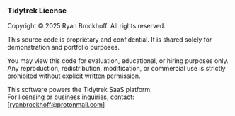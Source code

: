 ### Tidytrek License

Copyright © 2025 Ryan Brockhoff. All rights reserved.

This source code is proprietary and confidential. It is shared solely for demonstration and portfolio purposes.

You may view this code for evaluation, educational, or hiring purposes only.  
Any reproduction, redistribution, modification, or commercial use is strictly prohibited without explicit written permission.

This software powers the Tidytrek SaaS platform.  
For licensing or business inquiries, contact: [ryanbrockhoff@protonmail.com]
